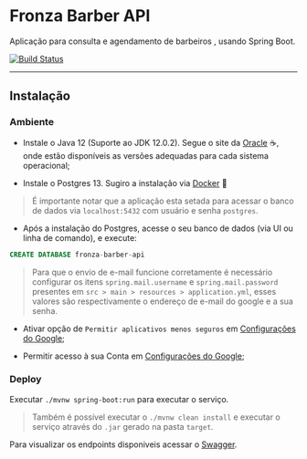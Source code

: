 # Fronza Barber API

Aplicação para consulta e agendamento de barbeiros , usando Spring Boot.

[![Build Status](https://travis-ci.org/gustavo-flor/fronza-barber-api.svg?branch=main)](https://travis-ci.org/gustavo-flor/fronza-barber-api)

---

## Instalação

### Ambiente

- Instale o Java 12 (Suporte ao JDK 12.0.2). Segue o site da [Oracle](https://www.oracle.com/java/technologies/javase-jdk11-downloads.html) ☕, onde estão disponíveis as versões adequadas para cada sistema operacional;

- Instale o Postgres 13. Sugiro a instalação via [Docker](https://hub.docker.com/_/postgres) 🐳 

> É importante notar que a aplicação esta setada para acessar o banco de dados via `localhost:5432` com usuário e senha `postgres`.

- Após a instalação do Postgres, acesse o seu banco de dados (via UI ou linha de comando), e execute:

```sql
CREATE DATABASE fronza-barber-api
```

> Para que o envio de e-mail funcione corretamente é necessário configurar os itens `spring.mail.username` e `spring.mail.password` presentes em `src > main > resources > application.yml`, esses valores são respectivamente o endereço de e-mail do google e a sua senha.

- Ativar opção de `Permitir aplicativos menos seguros` em [Configurações do Google](https://myaccount.google.com/u/1/lesssecureapps);

- Permitir acesso à sua Conta em [Configurações do Google](https://accounts.google.com/b/1/DisplayUnlockCaptcha);

### Deploy

Executar `./mvnw spring-boot:run` para executar o serviço.

> Também é possível executar o `./mvnw clean install` e executar o serviço através do `.jar` gerado na pasta `target`.

Para visualizar os endpoints disponiveis acessar o [Swagger](http://localhost:8080/api/swagger-ui/).
